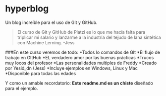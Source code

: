 # hyperblog
Un blog increíble para el uso de Git y GitHub.
>El curso de Git y GitHub de Platzi es lo que me hacía falta para triplicar mi salario y lanzarme a la industria del tejudo de lana sintética con Machine Lerning.
>-Jess

###En este curso veremos de todo:
*Todos lo comandos de GIt
*El flujo de trabajo en GItHub
*EL verdadero amor por las buenas prácticas
*Trucos muy locos del profesor
*Las personalidades multiples de Freddy
*Creado por Yesid_dn (Jess)
*Incluye ejemplos en Windows, Linux y Mac
*Disponible para todas las edades

Y como un amable recordatorio: **Este readme.md es un chiste** diseñado para el ejemplo.